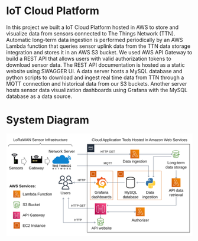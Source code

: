 # IoT Cloud Platform

In this project we built a IoT Cloud Platform hosted in AWS to store and visualize data from sensors connected to The Things Network (TTN). Automatic long-term data ingestion is performed periodically by an AWS Lambda function that queries sensor uplink data from the TTN data storage integration and stores it in an AWS S3 bucket. We used AWS API Gateway to build a REST API that allows users with valid authorization tokens to download sensor data. The REST API documentation is hosted as a static website using SWAGGER UI. A data server hosts a MySQL database and python scripts to download and ingest real time data from TTN through a MQTT connection and historical data from our S3 buckets. Another server hosts sensor data visualization dashboards using Grafana with the MySQL database as a data source.

# System Diagram

<img src="./images/diagram.svg">

